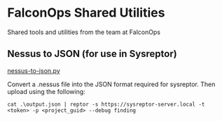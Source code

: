 # FalconOps Shared Utilities
Shared tools and utilities from the team at FalconOps

## Nessus to JSON (for use in Sysreptor)
[nessus-to-json.py](https://github.com/FalconOps-Cybersecurity/Shared/blob/main/nessus-to-json.py)

Convert a .nessus file into the JSON format required for sysreptor. Then upload using the following:
```
cat .\output.json | reptor -s https://sysreptor-server.local -t <token> -p <project_guid> --debug finding
```
